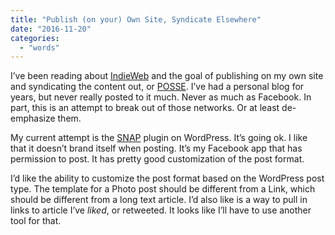 ```yaml
---
title: "Publish (on your) Own Site, Syndicate Elsewhere"
date: "2016-11-20"
categories:
  - "words"
---
```


I’ve been reading about [IndieWeb](https://indieweb.org) and the goal of publishing on my own site and syndicating the content out, or [POSSE](https://indieweb.org/POSSE). I’ve had a personal blog for years, but never really posted to it much. Never as much as Facebook. In part, this is an attempt to break out of those networks. Or at least de-emphasize them.

My current attempt is the [SNAP](https://www.nextscripts.com/social-networks-auto-poster-for-wordpress/) plugin on WordPress. It’s going ok. I like that it doesn’t brand itself when posting. It’s my Facebook app that has permission to post. It has pretty good customization of the post format.

I’d like the ability to customize the post format based on the WordPress post type. The template for a Photo post should be different from a Link, which should be different from a long text article. I’d also like is a way to pull in links to article I’ve _liked_, or retweeted. It looks like I’ll have to use another tool for that.
